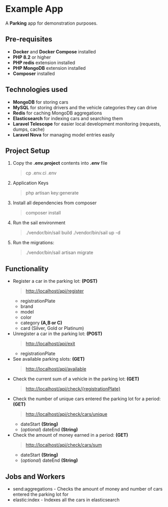 # Example App

A **Parking** app for demonstration purposes.

## Pre-requisites

- **Docker** and **Docker Compose** installed
- **PHP 8.2** or higher
- **PHP redis** extension installed
- **PHP MongoDB** extension installed 
- **Composer** installed

## Technologies used

- **MongoDB** for storing cars
- **MySQL** for stоring drivers and the vehicle categories they can drive
- **Redis** for caching MongoDB aggregations
- **Elasticsearch** for indexing cars and searching them
- **Laravel Telescope** for easier local development monitoring
  (requests, dumps, cache)
- **Laravel Nova** for managing model entries easily

## Project Setup

1. Copy the **.env.project** contents into **.env** file
    > cp .env.ci .env
2. Application Keys
    > php artisan key:generate
3. Install all dependencies from composer
    > composer install
4. Run the sail environment
   > ./vendor/bin/sail build
   > ./vendor/bin/sail up -d
5. Run the migrations:
   > ./vendor/bin/sail artisan migrate

## Functionality

- Register a car in the parking lot: **(POST)**
    > <http://localhost/api/register>
  - registrationPlate
  - brand
  - model
  - color
  - category **(A,B or C)**
  - card (Silver, Gold or Platinum)
- Unregister a car in the parking lot: **(POST)**
    > <http://localhost/api/exit>
  - registrationPlate
- See available parking slots: **(GET)**
    > <http://localhost/api/available>
- Check the current sum of a vehicle in the parking lot: **(GET)**
    > <http://localhost/api/check/{registrationPlate}>
- Check the number of unique cars entered the parking lot for a period: **(GET)**
    > <http://localhost/api/check/cars/unique>
  - dateStart **(String)**
  - (_optional_) dateEnd **(String)**
- Check the amount of money earned in a period: **(GET)**
    > <http://localhost/api/check/cars/sum>
  - dateStart **(String)**
  - (_optional_) dateEnd **(String)**

## Jobs and Workers

- send:aggregations - Checks the amount of money and number
  of cars entered the parking lot for
- elastic:index - Indexes all the cars in elasticsearch
